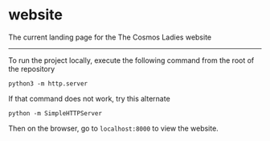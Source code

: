 # website
The current landing page for the The Cosmos Ladies website

---

To run the project locally, execute the following command from the root of the repository

`python3 -m http.server`

If that command does not work, try this alternate

`python -m SimpleHTTPServer`


Then on the browser, go to `localhost:8000` to view the website.
